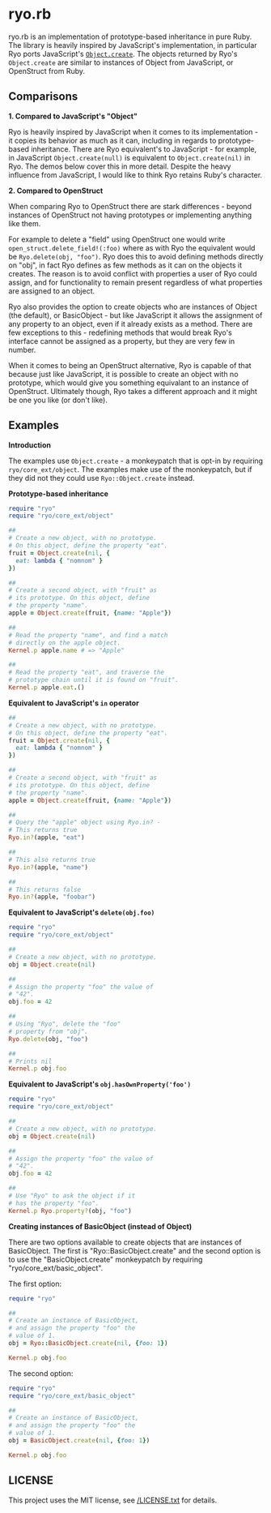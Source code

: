# ryo.rb

ryo.rb is an implementation of prototype-based inheritance in pure
Ruby. The library is heavily inspired by JavaScript's implementation, 
in particular Ryo ports JavaScript's [`Object.create`](https://developer.mozilla.org/en-US/docs/Web/JavaScript/Reference/Global_Objects/Object/create).
The objects returned by Ryo's `Object.create` are similar to instances 
of Object from JavaScript, or OpenStruct from Ruby. 

## Comparisons

**1. Compared to JavaScript's "Object"**

Ryo is heavily inspired by JavaScript when it comes to its implementation - 
it copies its behavior as much as it can, including in regards 
to prototype-based inheritance. There are Ryo equivalent's to 
JavaScript - for example, in JavaScript `Object.create(null)` is equivalent
to `Object.create(nil)` in Ryo. The demos below cover this in more 
detail. Despite the heavy influence from JavaScript, I would like to think 
Ryo retains Ruby's character. 

**2. Compared to OpenStruct**

When comparing Ryo to OpenStruct there are stark differences - 
beyond instances of OpenStruct not having prototypes or implementing
anything like them. 

For example to delete a "field" using OpenStruct one would write 
`open_struct.delete_field!(:foo)` where as with Ryo the equivalent
would be `Ryo.delete(obj, "foo")`. Ryo does this to avoid defining
methods directly on "obj", in fact Ryo defines as few methods as it 
can on the objects it creates. The reason is to avoid conflict with 
properties a user of Ryo could assign, and for functionality to 
remain present regardless of what properties are assigned to an 
object. 

Ryo also provides the option to create objects who are instances of
Object (the default), or BasicObject - but like JavaScript it allows
the assignment of any property to an object, even if it already exists as a 
method. There are few exceptions to this - redefining methods that would 
break Ryo's interface cannot be assigned as a property, but they are very 
few in number. 

When it comes to being an OpenStruct alternative, Ryo is capable of that 
because just like JavaScript, it is possible to create an object with no 
prototype, which would give you something equivalant to an instance of
OpenStruct. Ultimately though, Ryo takes a different approach and it might
be one you like (or don't like).

## Examples

**Introduction**

The examples use `Object.create` - a monkeypatch that is opt-in
by requiring `ryo/core_ext/object`. The examples make use of the 
monkeypatch, but if they did not they could use 
`Ryo::Object.create` instead. 

**Prototype-based inheritance** 

```ruby
require "ryo"
require "ryo/core_ext/object"

##
# Create a new object, with no prototype.
# On this object, define the property "eat".
fruit = Object.create(nil, {
  eat: lambda { "nomnom" }
})

##
# Create a second object, with "fruit" as
# its prototype. On this object, define
# the property "name".
apple = Object.create(fruit, {name: "Apple"})

##
# Read the property "name", and find a match
# directly on the apple object.
Kernel.p apple.name # => "Apple"

##
# Read the property "eat", and traverse the
# prototype chain until it is found on "fruit".
Kernel.p apple.eat.()
``` 

**Equivalent to JavaScript's `in` operator**

```ruby
##
# Create a new object, with no prototype.
# On this object, define the property "eat".
fruit = Object.create(nil, {
  eat: lambda { "nomnom" }
})

##
# Create a second object, with "fruit" as
# its prototype. On this object, define
# the property "name".
apple = Object.create(fruit, {name: "Apple"})

##
# Query the "apple" object using Ryo.in? - 
# This returns true
Ryo.in?(apple, "eat")

##
# This also returns true 
Ryo.in?(apple, "name")

##
# This returns false
Ryo.in?(apple, "foobar")
```

**Equivalent to JavaScript's `delete(obj.foo)`**

```ruby 
require "ryo"
require "ryo/core_ext/object"

##
# Create a new object, with no prototype.
obj = Object.create(nil)

##
# Assign the property "foo" the value of
# "42".
obj.foo = 42

##
# Using "Ryo", delete the "foo"
# property from "obj".
Ryo.delete(obj, "foo")

##
# Prints nil
Kernel.p obj.foo

```

**Equivalent to JavaScript's `obj.hasOwnProperty('foo')`**

```ruby
require "ryo"
require "ryo/core_ext/object"

##
# Create a new object, with no prototype.
obj = Object.create(nil)

##
# Assign the property "foo" the value of
# "42".
obj.foo = 42

##
# Use "Ryo" to ask the object if it
# has the property "foo".
Kernel.p Ryo.property?(obj, "foo")
```

**Creating instances of BasicObject (instead of Object)**

There are two options available to create objects that are
instances of BasicObject. The first is "Ryo::BasicObject.create"
and the second option is to use the "BasicObject.create" monkeypatch
by requiring "ryo/core_ext/basic_object".

The first option:

```ruby
require "ryo"

##
# Create an instance of BasicObject,
# and assign the property "foo" the
# value of 1.
obj = Ryo::BasicObject.create(nil, {foo: 1})

Kernel.p obj.foo
```

The second option:

```ruby
require "ryo"
require "ryo/core_ext/basic_object"

##
# Create an instance of BasicObject,
# and assign the property "foo" the
# value of 1.
obj = BasicObject.create(nil, {foo: 1})

Kernel.p obj.foo
```

## LICENSE

This project uses the MIT license, see [/LICENSE.txt](/LICENSE.txt) for details.
